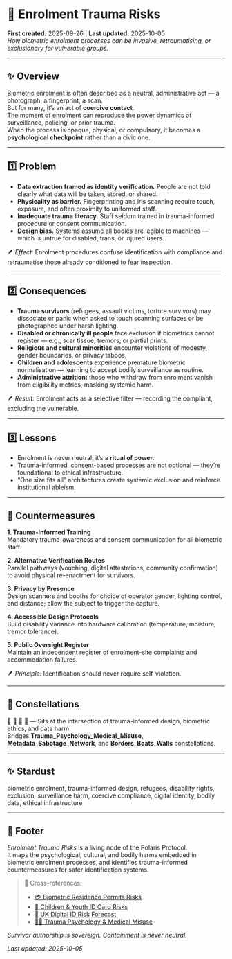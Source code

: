 # 🦔 Enrolment Trauma Risks  
**First created:** 2025-09-26 | **Last updated:** 2025-10-05  
*How biometric enrolment processes can be invasive, retraumatising, or exclusionary for vulnerable groups.*  

---

## ✨ Overview  

Biometric enrolment is often described as a neutral, administrative act — a photograph, a fingerprint, a scan.  
But for many, it’s an act of **coercive contact**.  
The moment of enrolment can reproduce the power dynamics of surveillance, policing, or prior trauma.  
When the process is opaque, physical, or compulsory, it becomes a **psychological checkpoint** rather than a civic one.  

---

## 1️⃣ Problem  

- **Data extraction framed as identity verification.** People are not told clearly what data will be taken, stored, or shared.  
- **Physicality as barrier.** Fingerprinting and iris scanning require touch, exposure, and often proximity to uniformed staff.  
- **Inadequate trauma literacy.** Staff seldom trained in trauma-informed procedure or consent communication.  
- **Design bias.** Systems assume all bodies are legible to machines — which is untrue for disabled, trans, or injured users.  

🪶 *Effect:* Enrolment procedures confuse identification with compliance and retraumatise those already conditioned to fear inspection.  

---

## 2️⃣ Consequences  

- **Trauma survivors** (refugees, assault victims, torture survivors) may dissociate or panic when asked to touch scanning surfaces or be photographed under harsh lighting.  
- **Disabled or chronically ill people** face exclusion if biometrics cannot register — e.g., scar tissue, tremors, or partial prints.  
- **Religious and cultural minorities** encounter violations of modesty, gender boundaries, or privacy taboos.  
- **Children and adolescents** experience premature biometric normalisation — learning to accept bodily surveillance as routine.  
- **Administrative attrition:** those who withdraw from enrolment vanish from eligibility metrics, masking systemic harm.  

🪶 *Result:* Enrolment acts as a selective filter — recording the compliant, excluding the vulnerable.  

---

## 3️⃣ Lessons  

- Enrolment is never neutral: it’s a **ritual of power**.  
- Trauma-informed, consent-based processes are not optional — they’re foundational to ethical infrastructure.  
- “One size fits all” architectures create systemic exclusion and reinforce institutional ableism.  

---

## 🧭 Countermeasures  

**1. Trauma-Informed Training**  
Mandatory trauma-awareness and consent communication for all biometric staff.  

**2. Alternative Verification Routes**  
Parallel pathways (vouching, digital attestations, community confirmation) to avoid physical re-enactment for survivors.  

**3. Privacy by Presence**  
Design scanners and booths for choice of operator gender, lighting control, and distance; allow the subject to trigger the capture.  

**4. Accessible Design Protocols**  
Build disability variance into hardware calibration (temperature, moisture, tremor tolerance).  

**5. Public Oversight Register**  
Maintain an independent register of enrolment-site complaints and accommodation failures.  

🪶 *Principle:* Identification should never require self-violation.  

---

## 🌌 Constellations  

🦔 🧠 🔮 🧿 — Sits at the intersection of trauma-informed design, biometric ethics, and data harm.  
Bridges **Trauma_Psychology_Medical_Misuse**, **Metadata_Sabotage_Network**, and **Borders_Boats_Walls** constellations.  

---

## ✨ Stardust  

biometric enrolment, trauma-informed design, refugees, disability rights, exclusion, surveillance harm, coercive compliance, digital identity, bodily data, ethical infrastructure  

---

## 🏮 Footer  

*Enrolment Trauma Risks* is a living node of the Polaris Protocol.  
It maps the psychological, cultural, and bodily harms embedded in biometric enrolment processes, and identifies trauma-informed countermeasures for safer identification systems.  

> 📡 Cross-references:  
> - [💳 Biometric Residence Permits Risks](../../💳_biometric_residence_permits_risks.md)  
> - [👶 Children & Youth ID Card Risks](../../👶_children_youth_id_card_risks.md)  
> - [🔮 UK Digital ID Risk Forecast](../../🔮_uk_digital_id_risk_forecast.md)  
> - [🐦‍🔥 Trauma Psychology & Medical Misuse](../../../🐦‍🔥_trauma_psychology_medical_misuse.md)  

*Survivor authorship is sovereign. Containment is never neutral.*  

_Last updated: 2025-10-05_
